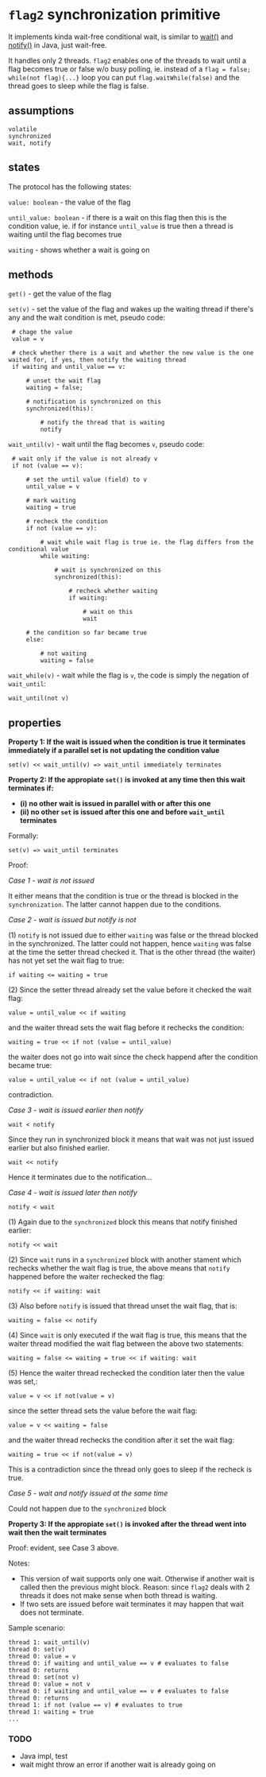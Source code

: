 `flag2` synchronization primitive
==

It implements kinda wait-free conditional wait, is similar to [wait()](http://docs.oracle.com/javase/7/docs/api/java/lang/Object.html#wait%28%29) and [notify()](http://docs.oracle.com/javase/7/docs/api/java/lang/Object.html#notify%28%29) in Java, just wait-free.

It handles only 2 threads. `flag2` enables one of the threads to wait until a flag becomes true or false w/o busy polling, ie. instead of a `flag = false; while(not flag){...}` loop you can put `flag.waitWhile(false)` and the thread goes to sleep while the flag is false.

assumptions 
--

    volatile
    synchronized
    wait, notify

states
--

The protocol has the following states:

`value: boolean` - the value of the flag

`until_value: boolean` - if there is a wait on this flag then this is the condition value, ie. if for instance `until_value` is true then a thread is waiting until the flag becomes true

`waiting` - shows whether a wait is going on


methods
--

`get()` - get the value of the flag

`set(v)` - set the value of the flag and wakes up the waiting thread if there's any and the wait condition is met, pseudo code:

     # chage the value
     value = v

     # check whether there is a wait and whether the new value is the one waited for, if yes, then notify the waiting thread
     if waiting and until_value == v:

         # unset the wait flag
         waiting = false;

         # notification is synchronized on this
         synchronized(this): 

             # notify the thread that is waiting
             notify


`wait_until(v)` - wait until the flag becomes `v`, pseudo code:  

     # wait only if the value is not already v
     if not (value == v):

         # set the until value (field) to v
         until_value = v

         # mark waiting
         waiting = true

     	 # recheck the condition
     	 if not (value == v):

             # wait while wait flag is true ie. the flag differs from the conditional value
         	 while waiting: 

                 # wait is synchronized on this
                 synchronized(this):
             
                     # recheck whether waiting
                     if waiting: 

                         # wait on this
                         wait

         # the condition so far became true
         else:

             # not waiting
             waiting = false

`wait_while(v)` - wait while the flag is `v`, the code is simply the negation of `wait_until`:

    wait_until(not v) 


properties
--

**Property 1: If the wait is issued when the condition is true it terminates immediately if a parallel set is not updating the condition value**

    set(v) << wait_until(v) => wait_until immediately terminates 

**Property 2: If the appropiate `set()` is invoked at any time then this wait terminates if:**

* **(i) no other wait is issued in parallel with or after this one**
* **(ii) no other `set` is issued after this one and before `wait_until` terminates**

Formally:

    set(v) => wait_until terminates 

Proof:

*Case 1 - wait is not issued*

It either means that the condition is true or the thread is blocked in the `synchronization`. The latter cannot happen due to the conditions.


*Case 2 - wait is issued but notify is not*

(1) `notify` is not issued due to either `waiting` was false or the thread blocked in the synchronized. The latter could not happen, hence `waiting` was false at the time the setter thread checked it. That is the other thread (the waiter) has not yet set the wait flag to true:

    if waiting <= waiting = true

(2) Since the setter thread already set the value before it checked the wait flag:

    value = until_value << if waiting

and the waiter thread sets the wait flag before it rechecks the condition:

    waiting = true << if not (value = until_value)

the waiter does not go into wait since the check happend after the condition became true:

    value = until_value << if not (value = until_value)

contradiction.


*Case 3 - wait is issued earlier then notify*

    wait < notify

Since they run in synchronized block it means that wait was not just issued earlier but also finished earlier.

    wait << notify

Hence it terminates due to the notification...


*Case 4 - wait is issued later then notify*

    notify < wait

(1) Again due to the `synchronized` block this means that notify finished earlier:

    notify << wait

(2) Since `wait` runs in a `synchronized` block with another stament which rechecks whether the wait flag is true, the above means that `notify` happened before the waiter rechecked the flag:

    notify << if waiting: wait

(3) Also before `notify` is issued that thread unset the wait flag, that is:

    waiting = false << notify

(4) Since `wait` is only executed if the wait flag is true, this means that the waiter thread modified the wait flag between the above two statements:

    waiting = false <= waiting = true << if waiting: wait

(5) Hence the waiter thread rechecked the condition later then the value was set,:

    value = v << if not(value = v)

since the setter thread sets the value before the wait flag:

    value = v << waiting = false

and the waiter thread rechecks the condition after it set the wait flag:

    waiting = true << if not(value = v)

This is a contradiction since the thread only goes to sleep if the recheck is true.


*Case 5 - wait and notify issued at the same time*

Could not happen due to the `synchronized` block


**Property 3: If the appropiate `set()` is invoked after the thread went into wait then the wait terminates**

Proof: evident, see Case 3 above.

Notes: 

* This version of wait supports only one wait. Otherwise if another wait is called then the previous might block. Reason: since `flag2` deals with 2 threads it does not make sense when both thread is waiting.
* If two sets are issued before wait terminates it may happen that wait does not terminate. 

Sample scenario:

    thread 1: wait_until(v)
    thread 0: set(v)
    thread 0: value = v
    thread 0: if waiting and until_value == v # evaluates to false
    thread 0: returns
    thread 0: set(not v)
    thread 0: value = not v
    thread 0: if waiting and until_value == v # evaluates to false
    thread 0: returns
    thread 1: if not (value == v) # evaluates to true
    thread 1: waiting = true
    ...

### TODO ###

* Java impl, test
* wait might throw an error if another wait is already going on